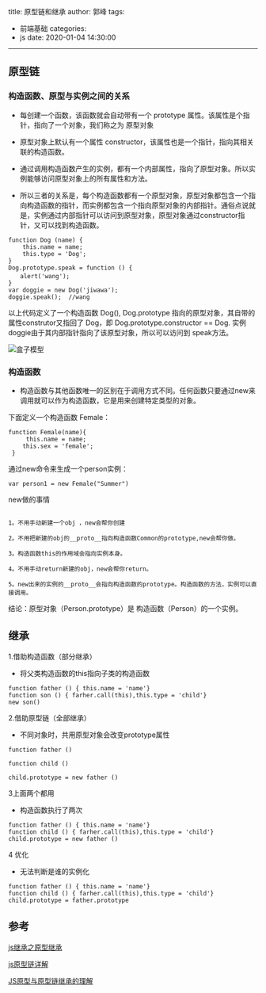 title: 原型链和继承
author: 郭峰
tags:
  - 前端基础
categories:
  - js
date: 2020-01-04 14:30:00
---
## 原型链

### 构造函数、原型与实例之间的关系
* 每创建一个函数，该函数就会自动带有一个 prototype 属性。该属性是个指针，指向了一个对象，我们称之为 原型对象

* 原型对象上默认有一个属性 constructor，该属性也是一个指针，指向其相关联的构造函数。

* 通过调用构造函数产生的实例，都有一个内部属性，指向了原型对象。所以实例能够访问原型对象上的所有属性和方法。

* 所以三者的关系是，每个构造函数都有一个原型对象，原型对象都包含一个指向构造函数的指针，而实例都包含一个指向原型对象的内部指针。通俗点说就是，实例通过内部指针可以访问到原型对象，原型对象通过constructor指针，又可以找到构造函数。

```
function Dog (name) {
    this.name = name;
    this.type = 'Dog'; 
}
Dog.prototype.speak = function () {
　　alert('wang');
}
var doggie = new Dog('jiwawa');
doggie.speak();  //wang 
```
<!--more-->
以上代码定义了一个构造函数 Dog(),  Dog.prototype 指向的原型对象，其自带的属性construtor又指回了 Dog，即  Dog.prototype.constructor == Dog. 实例doggie由于其内部指针指向了该原型对象，所以可以访问到 speak方法。

![盒子模型](/images/lalala.png)


### 构造函数

* 构造函数与其他函数唯一的区别在于调用方式不同。任何函数只要通过new来调用就可以作为构造函数，它是用来创建特定类型的对象。

下面定义一个构造函数 Female：

```
function Female(name){
     this.name = name;
    this.sex = 'female';  
 }
```
通过new命令来生成一个person实例：

```
var person1 = new Female("Summer")

```
new做的事情

```

1。不用手动新建一个obj ，new会帮你创建

2。不用把新建的obj的__proto__指向构造函数Common的prototype,new会帮你做。

3。构造函数this的作用域会指向实例本身。

4。不用手动return新建的obj，new会帮你return。

5。new出来的实例的__proto__会指向构造函数的prototype。构造函数的方法，实例可以直接调用。
```
结论：原型对象（Person.prototype）是 构造函数（Person）的一个实例。


## 继承
1.借助构造函数（部分继承）
* 将父类构造函数的this指向子类的构造函数
```
function father () { this.name = 'name'}
function son () { farher.call(this),this.type = 'child'}
new son()
```

2.借助原型链（全部继承）

* 不同对象时，共用原型对象会改变prototype属性


```
function father ()

function child ()

child.prototype = new father ()

```

3上面两个都用
* 构造函数执行了两次

```
function father () { this.name = 'name'}
function child () { farher.call(this),this.type = 'child'}
child.prototype = new father ()

```

4 优化

* 无法判断是谁的实例化

```
function father () { this.name = 'name'}
function child () { farher.call(this),this.type = 'child'}
child.prototype = father.prototype

```

## 参考

[js继承之原型继承](https://www.cnblogs.com/sarahwang/p/6870072.html)

[js原型链详解](https://blog.csdn.net/black____white/article/details/87912251)

[JS原型与原型链继承的理解](https://www.cnblogs.com/xxflz/p/10438519.html)